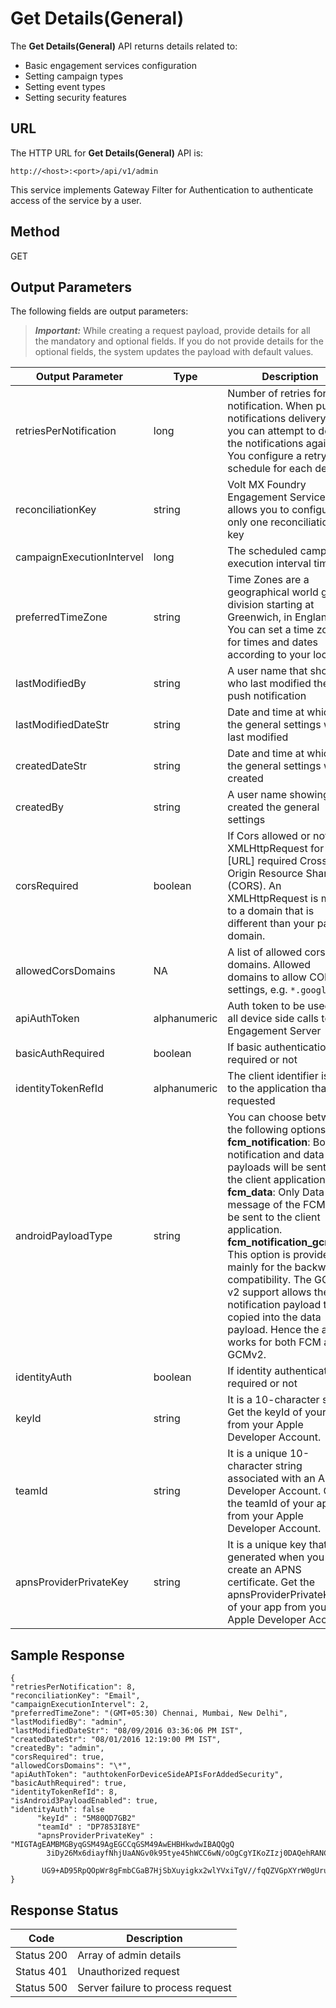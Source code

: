 
# Get Details(General)

The **Get Details(General)** API returns details related to:

- Basic engagement services configuration
- Setting campaign types
- Setting event types
- Setting security features

## URL

The HTTP URL for **Get Details(General)** API is:

```
http://<host>:<port>/api/v1/admin
```

This service implements Gateway Filter for Authentication to authenticate access of the service by a user.

## Method

GET

## Output Parameters

The following fields are output parameters:

> **_Important:_** While creating a request payload, provide details for all the mandatory and optional fields. If you do not provide details for the optional fields, the system updates the payload with default values.

| Output Parameter          | Type         | Description                                                                                                                                                                                                                                                                                                                                                                                                                                                      |
| ------------------------- | ------------ | ---------------------------------------------------------------------------------------------------------------------------------------------------------------------------------------------------------------------------------------------------------------------------------------------------------------------------------------------------------------------------------------------------------------------------------------------------------------- |
| retriesPerNotification    | long         | Number of retries for each notification. When push notifications delivery fails, you can attempt to deliver the notifications again. You configure a retry schedule for each delivery                                                                                                                                                                                                                                                                            |
| reconciliationKey         | string       | Volt MX Foundry Engagement Services allows you to configure only one reconciliation key                                                                                                                                                                                                                                                                                                                                                                          |
| campaignExecutionIntervel | long         | The scheduled campaign execution interval time                                                                                                                                                                                                                                                                                                                                                                                                                   |
| preferredTimeZone         | string       | Time Zones are a geographical world globe division starting at Greenwich, in England. You can set a time zone for times and dates according to your locale                                                                                                                                                                                                                                                                                                       |
| lastModifiedBy            | string       | A user name that shows who last modified the push notification                                                                                                                                                                                                                                                                                                                                                                                                   |
| lastModifiedDateStr       | string       | Date and time at which the general settings were last modified                                                                                                                                                                                                                                                                                                                                                                                                   |
| createdDateStr            | string       | Date and time at which the general settings were created                                                                                                                                                                                                                                                                                                                                                                                                         |
| createdBy                 | string       | A user name showing who created the general settings                                                                                                                                                                                                                                                                                                                                                                                                             |
| corsRequired              | boolean      | If Cors allowed or not. XMLHttpRequest for \[URL\] required Cross Origin Resource Sharing (CORS). An XMLHttpRequest is made to a domain that is different than your page's domain.                                                                                                                                                                                                                                                                               |
| allowedCorsDomains        | NA           | A list of allowed cors domains. Allowed domains to allow CORS settings, e.g. `*.google.com`                                                                                                                                                                                                                                                                                                                                                                      |
| apiAuthToken              | alphanumeric | Auth token to be used for all device side calls to the Engagement Server                                                                                                                                                                                                                                                                                                                                                                                         |
| basicAuthRequired         | boolean      | If basic authentication is required or not                                                                                                                                                                                                                                                                                                                                                                                                                       |
| identityTokenRefId        | alphanumeric | The client identifier issued to the application that requested                                                                                                                                                                                                                                                                                                                                                                                                   |
| androidPayloadType        | string       | You can choose between the following options **fcm_notification**: Both notification and data payloads will be sent to the client application. **fcm_data**: Only Data message of the FCM will be sent to the client application. **fcm_notification_gcm_v2**: This option is provided mainly for the backward compatibility. The GCM v2 support allows the notification payload to be copied into the data payload. Hence the app works for both FCM and GCMv2. |
| identityAuth              | boolean      | If identity authentication is required or not                                                                                                                                                                                                                                                                                                                                                                                                                    |
| keyId                     | string       | It is a 10-character string. Get the keyId of your app from your Apple Developer Account.                                                                                                                                                                                                                                                                                                                                                                        |
| teamId                    | string       | It is a unique 10-character string associated with an Apple Developer Account. Get the teamId of your app from your Apple Developer Account.                                                                                                                                                                                                                                                                                                                     |
| apnsProviderPrivateKey    | string       | It is a unique key that is generated when you create an APNS certificate. Get the apnsProviderPrivateKey of your app from your Apple Developer Account.                                                                                                                                                                                                                                                                                                          |

## Sample Response

```
{
"retriesPerNotification": 8,
"reconciliationKey": "Email",
"campaignExecutionIntervel": 2,
"preferredTimeZone": "(GMT+05:30) Chennai, Mumbai, New Delhi",
"lastModifiedBy": "admin",
"lastModifiedDateStr": "08/09/2016 03:36:06 PM IST",
"createdDateStr": "08/01/2016 12:19:00 PM IST",
"createdBy": "admin",
"corsRequired": true,
"allowedCorsDomains": "\*",
"apiAuthToken": "authtokenForDeviceSideAPIsForAddedSecurity",
"basicAuthRequired": true,
"identityTokenRefId": 8,
"isAndroid3PayloadEnabled": true,
"identityAuth": false
      "keyId" : "5M80QD7GB2"
      "teamId" : "DP7853I8YE"
      "apnsProviderPrivateKey" : "MIGTAgEAMBMGByqGSM49AgEGCCqGSM49AwEHBHkwdwIBAQQgQ
        3iDy26Mx6diayfNhjUaANGv0k95tye45hWCC6wN/oOgCgYIKoZIzj0DAQehRANCAAQ6hwi1Iouod  
        UG9+AD95RpQOpWr8gFmbCGaB7HjSbXuyigkx2wlYVxiTgV//fqQZVGpXYrW0gUruiAe+Ej5JQxy"
}
```

## Response Status

| Code       | Description                       |
| ---------- | --------------------------------- |
| Status 200 | Array of admin details            |
| Status 401 | Unauthorized request              |
| Status 500 | Server failure to process request |

